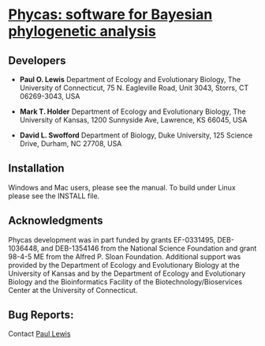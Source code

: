 # [Phycas: software for Bayesian phylogenetic analysis](http://phycas.org/)

Developers
-----------
* **Paul O. Lewis**
Department of Ecology and Evolutionary Biology,
The University of Connecticut,
75 N. Eagleville Road, Unit 3043,
Storrs, CT 06269-3043,
USA

* **Mark T. Holder**
Department of Ecology and Evolutionary Biology,
The University of Kansas,
1200 Sunnyside Ave,
Lawrence, KS 66045,
USA

* **David L. Swofford**
Department of Biology,
Duke University,
125 Science Drive,
Durham, NC 27708,
USA

Installation
-----------
Windows and Mac users, please see the manual. To build under Linux please see the INSTALL file.

Acknowledgments
-----------
Phycas development was in part funded by grants EF-0331495, DEB-1036448, and DEB-1354146 from the National Science Foundation and grant 98-4-5 ME from the Alfred P. Sloan Foundation. Additional support was provided by the Department of Ecology and Evolutionary Biology at the University of Kansas and by the Department of Ecology and Evolutionary Biology and the Bioinformatics Facility of the Biotechnology/Bioservices Center at the University of Connecticut.

Bug Reports:
-----------
Contact [Paul Lewis](paul.lewis@uconn.edu)
